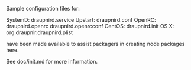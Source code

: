 Sample configuration files for:

SystemD: draupnird.service
Upstart: draupnird.conf
OpenRC:  draupnird.openrc
         draupnird.openrcconf
CentOS:  draupnird.init
OS X:    org.draupnir.draupnird.plist

have been made available to assist packagers in creating node packages here.

See doc/init.md for more information.
